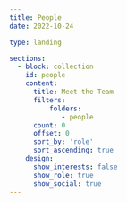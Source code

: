 ```yaml
---
title: People
date: 2022-10-24

type: landing

sections:
  - block: collection
    id: people
    content:
      title: Meet the Team
      filters:  
      	  folders:
      	     - people
      count: 0
      offset: 0
      sort_by: 'role'
      sort_ascending: true
    design:
      show_interests: false
      show_role: true
      show_social: true
---
```

##